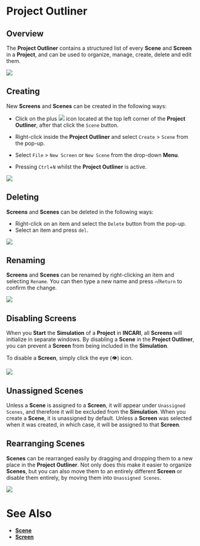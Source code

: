 # Project Outliner

## Overview

The **Project Outliner** contains a structured list of every **Scene** and **Screen** in a **Project**, and can be used to organize, manage, create, delete and edit them.

![](../.gitbook/assets/interface/project-outliner/project-outliner.PNG) 

## Creating

New **Screens** and **Scenes** can be created in the following ways:

* Click on the plus ![](../.gitbook/assets/interface/project-outliner/plusIcon.PNG) icon located at the top left corner of the **Project Outliner**, after that click the `Scene` button.
  
* Right-click inside the **Project Outliner** and select `Create` &gt; `Scene` from the pop-up.
  
* Select `File` &gt; `New Screen` or `New Scene` from the drop-down **Menu**.
  
* Pressing `Ctrl`+`N` whilst the **Project Outliner** is active.

![](../.gitbook/assets/interface/project-outliner/right-click-scene.PNG)

## Deleting

**Screens** and **Scenes** can be deleted in the following ways:

* Right-click on an item and select the `Delete` button from the pop-up.
* Select an item and press `del`.

![](../.gitbook/assets/interface/project-outliner/delete-scene.PNG)

## Renaming

**Screens** and **Scenes** can be renamed by right-clicking an item and selecting `Rename`. You can then type a new name and press **`⏎`**/`Return` to confirm the change.

![](../.gitbook/assets/interface/project-outliner/rename.PNG)

## Disabling Screens

When you **Start** the **Simulation** of a **Project** in **INCARI**, all **Screens** will initialize in separate windows. By disabling a **Scene** in the **Project Outliner**, you can prevent a **Screen** from being included in the **Simulation**.

To disable a **Screen**, simply click the eye \(👁\) icon.

![](../.gitbook/assets/interface/project-outliner/disablingScreen.gif)

## Unassigned Scenes

Unless a **Scene** is assigned to a **Screen**, it will appear under `Unassigned Scenes`, and therefore it will be excluded from the **Simulation**. When you create a **Scene**, it is unassigned by default. Unless a **Screen** was selected when it was created, in which case, it will be assigned to that **Screen**.

## Rearranging Scenes

**Scenes** can be rearranged easily by dragging and dropping them to a new place in the **Project Outliner**. Not only does this make it easier to organize **Scenes**, but you can also move them to an entirely different **Screen** or disable them entirely, by moving them into `Unassigned Scenes`.

![](../.gitbook/assets/interface/project-outliner/rearranging.gif)

# See Also
- [**Scene**](../objects/project-objects/scene.md)
- [**Screen**](../objects/project-objects/screen.md)

